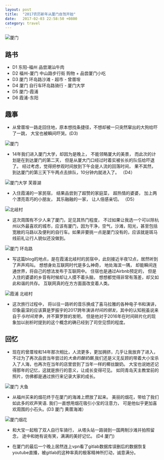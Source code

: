 ```yaml
---
layout: post
title:  "2017农历新年从厦门自驾开始"
date:   2017-02-03 22:58:50 +0800
category: travel
---
```


![厦门](https://c1.staticflickr.com/1/606/31904476534_63b3eda90c_b.jpg)


## 路书

* D1 东阳-福州   品尝潮汕牛肉
* D2 福州-厦门   中山路步行街 购物 + 品尝厦门小吃
* D3 厦门   环岛路沙滩 - 超市 - 曾厝垵
* D4 厦门   自行车环岛路骑行 - 厦门大学
* D5 厦门-霞浦
* D6 霞浦-东阳


## 趣事

* 从曾厝垵一路走回住地，原本想找条捷径，不想却被一只突然窜出的大狗给吓了一跳， 大宝也被瞬间吓哭。(D3) 

 ![厦门](https://c1.staticflickr.com/1/394/32748423965_f49cc58079_b.jpg)

* 14年我们进入厦门大学，却因为是晚上， 不能领略厦大的美景， 而此次的计划是在到达厦门的第二天， 但是从厦大门口经过时着实被长长的队伍给吓退了。 经过考虑，觉得把参观时间放到下午会是人流的回落时间， 果不其然， 到达厦门的第三天下午两点去排队，10分钟内就进入了。 （D4）

 ![厦门大学 芙蓉湖](https://c1.staticflickr.com/1/530/32594115272_bfde5881da_b.jpg)

* 入住霞浦的一家民宿， 结果品尝到了超赞的家庭菜， 超热情的婆婆， 加上两个漂亮乖巧的小朋友， 其乐融融的一家， 让人倍感亲切。 （D5）

 ![北岐村](https://c1.staticflickr.com/1/401/32594093942_d5244da50f_b.jpg)




* 这次周围有不少人来了厦门，足见其热门程度， 不过如果让我选一个可以除杭州以外最喜欢的城市，应该有厦门，因为干净，空气，沙滩，阳光，甚至包括宽敞的马路以及便利的自行车。如果非要挑一点是厦门没有的，应该就是斑马线前礼让行人貌似还没做到。 

 ![厦门 环岛路](https://c1.staticflickr.com/1/449/31933910663_ac812e674e_b.jpg)


* 写这篇blog的地点，是在霞浦北岐村的民宿中，此刻接近半夜12点，居然听到了声声鸡叫。 想想身处互联网时代是多么神奇， 地处海滨一隅， 却能瞬间连通世界，将自己的想法发布于互联网中。 住宿也是通过Airbnb预定的， 但是入住的婆婆的乡音有时候却让人摸不着头脑， 想想都觉得非常有落差，却又如此和谐的共存。 互联网真的在方方面面改变着人类。


 ![霞浦 北岐村](https://c1.staticflickr.com/1/594/31933418983_808cfc31e1_b.jpg)



* 这次旅行过程中， 将以往一路听的音乐换成了喜马拉雅的各种电子书和演讲， 印象最深的应该算是罗振宇的2017跨年演讲*时间的朋友*，其中的认知税虽说来自于*与时间竞争*，并不算罗胖的发明， 但是他对于2016年在时间碎片化的现象加以剖析时提到的这个概念的确已经到了司空见惯的程度。 


## 回忆

* 现在的曾厝垵和14年那次相比，人流更多，更加拥挤，几乎让我放弃了进入， 不过为了再次品尝当年尝过的*大鱼的酸奶酪*,我们还是义无反顾的带着大小宝杀入了人海，也再次在当年的店里尝到了当年一样的椰丝酸奶。 大宝也说她还记得那年的记忆，这就是旅行的意义，让成长变得可见。 如同青岛天主教堂前的照片，仿佛都是通过旅行来记录大家的成长。 

 ![厦门 大鱼](https://c1.staticflickr.com/1/476/32594603822_6178376a24_b.jpg)

* 从福州买来的烟花终于在厦门的海滩上燃放了起来。 美丽的烟花，带给了我们如此多的欢声笑语. 我们一直想用烟花吸引小宝的注意力， 可是他似乎更加喜欢周围的小石头。(D3 厦门 黄厝海滩）

 ![厦门烟花](https://c1.staticflickr.com/1/482/31934137923_985834d03a_b.jpg)


* 和大宝一起租了双人自行车骑行， 从塔头站一路骑到一国两制沙滩并拍照留念， 途中和她有说有笑，满满的美好记忆。 (D4 厦门)


* 在厦门的最后一个晚上居然连上vpn看了gitlab数据库误删后的数据恢复youtube直播，被gitlab的这种率真的极客精神所打动，诚意满分。 



